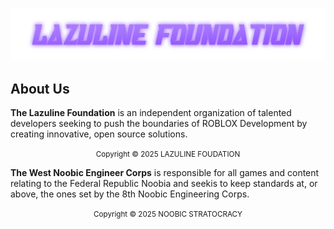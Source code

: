 <p align="center">
  <img src="header.png" alt="LAZULINE FOUNDATION">
</p>

## About Us

**The Lazuline Foundation** is an independent organization of talented developers seeking to push the boundaries of ROBLOX Development by creating innovative, open source solutions.

<p align="center">
  <small>Copyright &copy; 2025 LAZULINE FOUDATION</small>
</p>

**The West Noobic Engineer Corps** is responsible for all games and content relating to the Federal Republic Noobia and seekis to keep standards at, or above, the ones set by the 8th Noobic Engineering Corps.

<p align="center">
  <small>Copyright &copy; 2025 NOOBIC STRATOCRACY</small>
</p>
